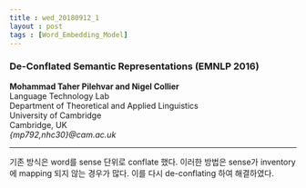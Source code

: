 ```yaml
---
title : wed_20180912_1
layout : post
tags : [Word_Embedding_Model]
---
```


<h3> De-Conflated Semantic Representations (EMNLP 2016) </h3>


<p><b>Mohammad Taher Pilehvar and Nigel Collier  </b> <br/>
Language Technology Lab  <br/>
Department of Theoretical and Applied Linguistics <br/>
University of Cambridge <br/>
Cambridge, UK <br/>
<em>{mp792,nhc30}@cam.ac.uk</em> <br/>



<hr />
<p>
기존 방식은 word를 sense 단위로 conflate 했다. 이러한 방법은 sense가 inventory에 mapping 되지 않는 경우가 많다. 이를 다시 de-conflating 하여 해결하였다.
</p>